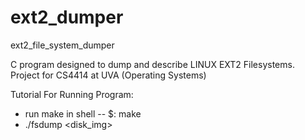 # ext2_dumper
ext2_file_system_dumper

C program designed to dump and describe LINUX EXT2 Filesystems. 
Project for CS4414 at UVA (Operating Systems)

Tutorial For Running Program: 
- run make in shell -- $: make
- ./fsdump <disk_img>